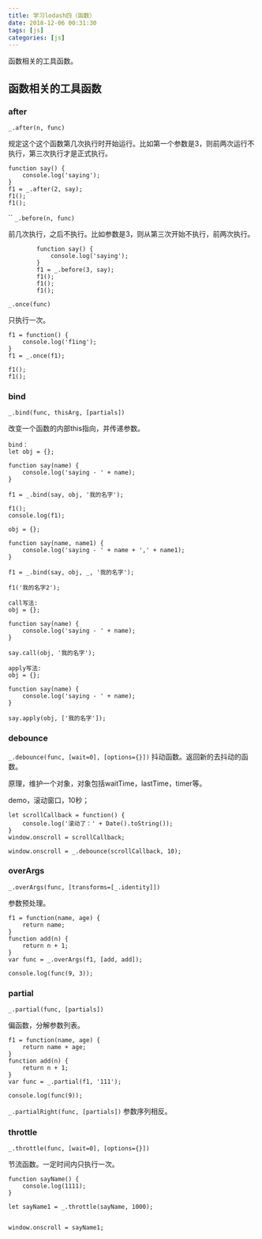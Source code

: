 ```yaml
---
title: 学习lodash四（函数）
date: 2018-12-06 00:31:30
tags: [js]
categories: [js]
---
```


函数相关的工具函数。

## 函数相关的工具函数

### after

`_.after(n, func)`

规定这个这个函数第几次执行时开始运行。比如第一个参数是3，则前两次运行不执行，第三次执行才是正式执行。

```
function say() {
    console.log('saying');
}
f1 = _.after(2, say);
f1();
f1();
```

``
`_.before(n, func)`

前几次执行，之后不执行。比如参数是3，则从第三次开始不执行，前两次执行。
```
        function say() {
            console.log('saying');
        }
        f1 = _.before(3, say);
        f1();
        f1();
        f1();

```

`_.once(func)`

只执行一次。

```
f1 = function() {
    console.log('f1ing');
}
f1 = _.once(f1);

f1();
f1();
```

### bind

`_.bind(func, thisArg, [partials])`

改变一个函数的内部this指向，并传递参数。

```
bind：
let obj = {};

function say(name) {
    console.log('saying - ' + name);
}

f1 = _.bind(say, obj, '我的名字');

f1();
console.log(f1);

obj = {};

function say(name, name1) {
    console.log('saying - ' + name + ',' + name1);
}

f1 = _.bind(say, obj, _, '我的名字');

f1('我的名字2');

call写法:
obj = {};

function say(name) {
    console.log('saying - ' + name);
}

say.call(obj, '我的名字');

apply写法:
obj = {};

function say(name) {
    console.log('saying - ' + name);
}

say.apply(obj, ['我的名字']);
```

### debounce

`_.debounce(func, [wait=0], [options={}])`
抖动函数。返回新的去抖动的函数。

原理，维护一个对象，对象包括waitTime，lastTime，timer等。

demo，滚动窗口，10秒；
```
let scrollCallback = function() {
    console.log('滚动了：' + Date().toString());
}
window.onscroll = scrollCallback;

window.onscroll = _.debounce(scrollCallback, 10);
```

### overArgs

`_.overArgs(func, [transforms=[_.identity]])`

参数预处理。

```
f1 = function(name, age) {
    return name;
}
function add(n) {
    return n + 1;
}
var func = _.overArgs(f1, [add, add]);

console.log(func(9, 3));
```

### partial
`_.partial(func, [partials])`

偏函数，分解参数列表。

```
f1 = function(name, age) {
    return name + age;
}
function add(n) {
    return n + 1;
}
var func = _.partial(f1, '111');

console.log(func(9));
```
`_.partialRight(func, [partials])`
参数序列相反。

### throttle

`_.throttle(func, [wait=0], [options={}])`

节流函数。一定时间内只执行一次。

```
function sayName() {
    console.log(1111);
}

let sayName1 = _.throttle(sayName, 1000);


window.onscroll = sayName1;
```